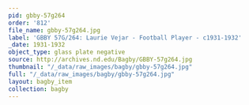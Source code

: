 ```yaml
---
pid: gbby-57g264
order: '812'
file_name: gbby-57g264.jpg
label: 'GBBY 57G/264: Laurie Vejar - Football Player - c1931-1932'
_date: 1931-1932
object_type: glass plate negative
source: http://archives.nd.edu/Bagby/GBBY-57g264.jpg
thumbnail: "/_data/raw_images/bagby/gbby-57g264.jpg"
full: "/_data/raw_images/bagby/gbby-57g264.jpg"
layout: bagby_item
collection: bagby
---
```

